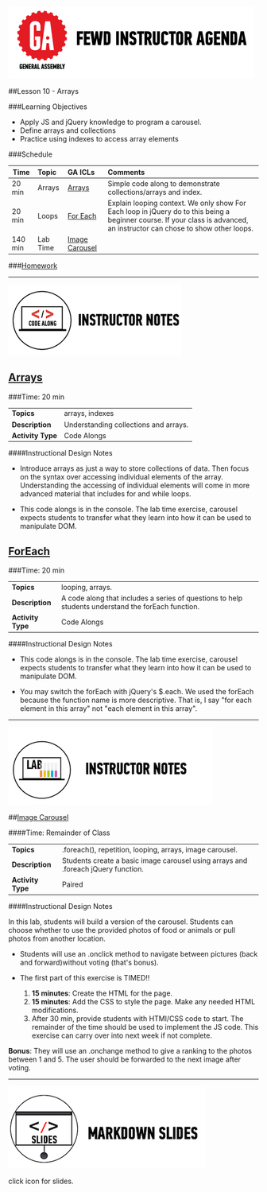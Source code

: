 ![GeneralAssemb.ly](../../img/icons/instr_agenda.png)


##Lesson 10 - Arrays


###Learning Objectives

*	Apply JS and jQuery knowledge to program a carousel.
*	Define arrays and collections 
*	Practice using indexes to access array elements


###Schedule


| Time        | Topic| GA ICLs| Comments |
| ------------- |:-------------|:-------------------|:----------------|
| 20 min | Arrays | [Arrays]() | Simple code along to demonstrate collections/arrays and index. |
| 20 min | Loops | [For Each]() | Explain looping context. We only show For Each loop in jQuery do to this being a beginner course. If your class is advanced, an instructor can chose to show other loops. |
| 140 min | Lab Time| [Image Carousel]() |  |


###[Homework](../Homework/)



---

![Code Demo](../../img/icons/instr_code_along.png)

## [Arrays]()

###Time: 20 min

| | |
| ------------- |:-------------|
| __Topics__ | arrays, indexes | 
| __Description__| Understanding collections and arrays. |   
| __Activity Type__| Code Alongs| 
 
####Instructional Design Notes

*	Introduce arrays as just a way to store collections of data. Then focus on the syntax over accessing individual elements of the array. Understanding the accessing of individual elements will come in more advanced material that includes for and while loops.

*	This code alongs is in the console. The lab time exercise, carousel expects students to transfer what they learn into how it can be used to manipulate DOM. 




## [ForEach]()

###Time: 20 min

| | |
| ------------- |:-------------|
| __Topics__ | looping, arrays.| 
| __Description__| A code along that includes a series of questions to help students understand the forEach function. |    
| __Activity Type__| Code Alongs| 


####Instructional Design Notes

*	This code alongs is in the console. The lab time exercise, carousel expects students to transfer what they learn into how it can be used to manipulate DOM. 

*	You may switch the forEach with jQuery's $.each. We used the forEach because the function name is  more descriptive. That is, I say "for each element in this array" not "each element in this array".

---
 

![Exercise - Instructor](../../img/icons/instr_lab.png)



##[Image Carousel](starter_code/carousel_obfuscated)

####Time: Remainder of Class

| | |
| ------------- |:-------------|
| __Topics__ | .foreach(), repetition, looping, arrays, image carousel. | 
| __Description__| Students create a basic image carousel using arrays and .foreach jQuery function. |    
| __Activity Type__| Paired | 


####Instructional Design Notes 

In this lab, students will build a version of the carousel. Students can choose whether to use the provided photos of food or animals or pull photos from another location.

*	Students will use an .onclick method to navigate between pictures (back and forward)without voting (that's bonus).

*	The first part of this exercise is TIMED!! 
	1. __15 minutes__: Create the HTML for the page.
	2.	__15 minutes__: Add the CSS to style the page. Make any needed HTML modifications.
	3. After 30 min, provide students with HTMl/CSS code to start. The remainder of the time should be used to implement the JS code. This exercise can carry over into next week if not complete.


__Bonus__: They will use an .onchange method to give a ranking to the photos between 1 and 5. The user should be forwarded to the next image after voting.


---


[![slides](../../img/icons/slides.png)](slides.md)

click icon for slides.
